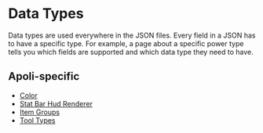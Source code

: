 # Data Types

Data types are used everywhere in the JSON files. Every field in a JSON has to have a specific type. For example, a page about a specific power type tells you which fields are supported and which data type they need to have.

## Apoli-specific

* [Color](data_types/color.md)
* [Stat Bar Hud Renderer](data_types/hud_render.md)
* [Item Groups](data_types/item_groups.md)
* [Tool Types](data_types/tool_types.md)